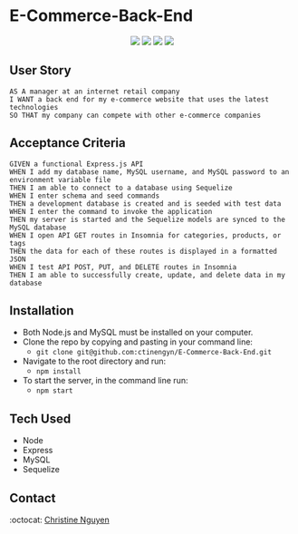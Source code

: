 # E-Commerce-Back-End

<p align="center">
 <img src="https://img.shields.io/badge/Javascript-yellow" />
    <img src="https://img.shields.io/badge/express-orange" />
    <img src="https://img.shields.io/badge/Sequelize-blue"  />
    <img src="https://img.shields.io/badge/mySQL-blue"  />
</p>

## User Story
  
```
AS A manager at an internet retail company
I WANT a back end for my e-commerce website that uses the latest technologies
SO THAT my company can compete with other e-commerce companies
```
  
## Acceptance Criteria
  
``` 
GIVEN a functional Express.js API
WHEN I add my database name, MySQL username, and MySQL password to an environment variable file
THEN I am able to connect to a database using Sequelize
WHEN I enter schema and seed commands
THEN a development database is created and is seeded with test data
WHEN I enter the command to invoke the application
THEN my server is started and the Sequelize models are synced to the MySQL database
WHEN I open API GET routes in Insomnia for categories, products, or tags
THEN the data for each of these routes is displayed in a formatted JSON
WHEN I test API POST, PUT, and DELETE routes in Insomnia
THEN I am able to successfully create, update, and delete data in my database
```

## Installation
- Both Node.js and MySQL must be installed on your computer.
- Clone the repo by copying and pasting in your command line: 
  - `git clone git@github.com:ctinengyn/E-Commerce-Back-End.git`
- Navigate to the root directory and run: 
  - `npm install`
- To start the server, in the command line run: 
  - `npm start`

## Tech Used
- Node
- Express
- MySQL
- Sequelize

## Contact
:octocat: [Christine Nguyen](https://github.com/ctinengyn)